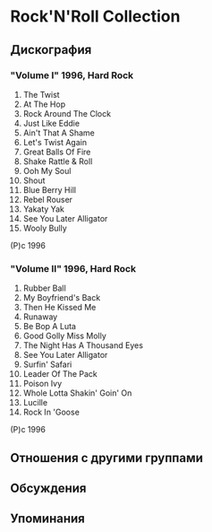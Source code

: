 # Rock'N'Roll Collection



## Дискография

### "Volume I" 1996, Hard Rock

1.  The Twist
2.  At The Hop
3.  Rock Around The Clock
4.  Just Like Eddie
5.  Ain't That A Shame
6.  Let's Twist Again
7.  Great Balls Of Fire
8.  Shake Rattle & Roll
9.  Ooh My Soul
10.  Shout
11.  Blue Berry Hill
12.  Rebel Rouser
13.  Yakaty Yak
14.  See You Later Alligator
15.  Wooly Bully

(P)c 1996

### "Volume II" 1996, Hard Rock

1.  Rubber Ball
2.  My Boyfriend's Back
3.  Then He Kissed Me
4.  Runaway
5.  Be Bop A Luta
6.  Good Golly Miss Molly
7.  The Night Has A Thousand Eyes
8.  See You Later Alligator
9.  Surfin' Safari
10.  Leader Of The Pack
11.  Poison Ivy
12.  Whole Lotta Shakin' Goin' On
13.  Lucille
14.  Rock In 'Goose

(P)c 1996


## Отношения с другими группами


## Обсуждения


## Упоминания

